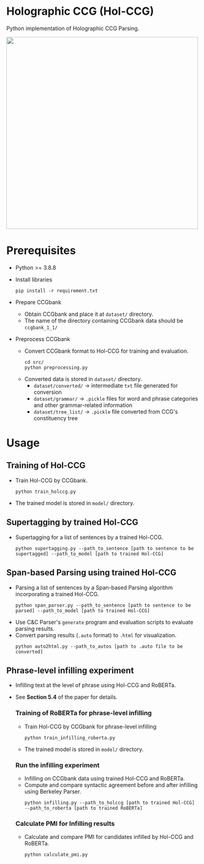 # Holographic CCG (Hol-CCG)
Python implementation of Holographic CCG Parsing.

<img src="https://github.com/Ryosuke-Yamaki/Hol-CCG/assets/71750653/8f3538ed-b228-4351-aa5a-8e09abc98bd7" width="500px">

# Prerequisites
- Python >= 3.8.8

- Install libraries
  ```
  pip install -r requirement.txt
  ```
  
- Prepare CCGbank
  - Obtain CCGbank and place it at `dataset/` directory.
  - The name of the directory containing CCGbank data should be `ccgbank_1_1/`

- Preprocess CCGbank
  - Convert CCGbank format to Hol-CCG for training and evaluation.
    ```
    cd src/
    python preprocessing.py
    ```
  - Converted data is stored in `dataset/` directory.
    - `dataset/converted/` -> intermediate `txt` file generated for conversion
    - `dataset/grammar/` -> `.pickle` files for word and phrase categories and other grammar-related information
    - `dataset/tree_list/` -> `.pickle` file converted from CCG's constituency tree
  

# Usage
  ## Training of Hol-CCG
  - Train Hol-CCG by CCGbank.
    ```
    python train_holccg.py
    ```
  - The trained model is stored in `model/` directory.

  ## Supertagging by trained Hol-CCG
  - Supertagging for a list of sentences by a trained Hol-CCG.
    ```
    python supertagging.py --path_to_sentence [path to sentence to be supertagged] --path_to_model [path to trained Hol-CCG]
    ```

  ## Span-based Parsing using trained Hol-CCG
  - Parsing a list of sentences by a Span-based Parsing algorithm incorporating a trained Hol-CCG.
    ```
    python span_parser.py --path_to_sentence [path to sentence to be parsed] --path_to_model [path to trained Hol-CCG]
    ```
  - Use C&C Parser's `generate` program and evaluation scripts to evaluate parsing results.
  - Convert parsing results (`.auto` format) to `.html` for visualization.
    ```
    python auto2html.py --path_to_autos [path to .auto file to be converted]
    ```

  ## Phrase-level infilling experiment
  - Infilling text at the level of phrase using Hol-CCG and RoBERTa.
  - See **Section 5.4** of the paper for details.
    ### Training of RoBERTa for phrase-level infilling
    - Train Hol-CCG by CCGbank for phrase-level infilling
      ```
      python train_infilling_roberta.py
      ```
    - The trained model is stored in `model/` directory.

    ### Run the infilling experiment
    - Infilling on CCGbank data using trained Hol-CCG and RoBERTa.
    - Compute and compare syntactic agreement before and after infilling using Berkeley Parser.
      ```
      python infilling.py --path_to_holccg [path to trained Hol-CCG] --path_to_roberta [path to trained RoBERTa]
      ```
    ### Calculate PMI for Infilling results
    - Calculate and compare PMI for candidates infilled by Hol-CCG and RoBERTa.
      ```
      python calculate_pmi.py
      ```
